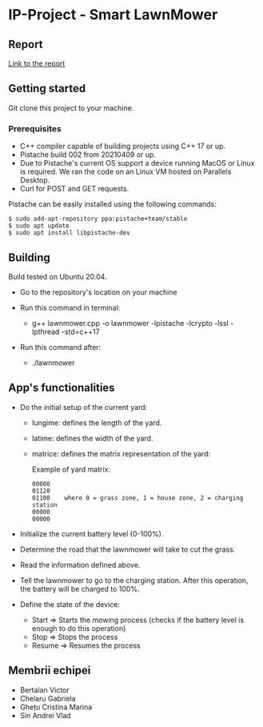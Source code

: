 # IP-Project - Smart LawnMower

## Report

[Link to the report](https://docs.google.com/document/d/1Ywdxws-5Qpu_6qzkcuqpDRHiWsa-QMkiT0qhMrP0NBk/edit?usp=sharing)

## Getting started

Git clone this project to your machine.

### Prerequisites
- C++ compiler capable of building projects using C++ 17 or up.
- Pistache build 002 from 20210409 or up.
- Due to Pistache's current OS support a device running MacOS or Linux is required. We ran the code on an Linux VM hosted on Parallels Desktop.
- Curl for POST and GET requests.
 
Pistache can be easily installed using the following commands:
```
$ sudo add-apt-repository ppa:pistache+team/stable
$ sudo apt update
$ sudo apt install libpistache-dev
```
 
## Building
Build tested on Ubuntu 20.04.

- Go to the repository's location on your machine
- Run this command in terminal: 

  - g++ lawnmower.cpp -o lawnmower -lpistache -lcrypto -lssl -lpthread -std=c++17
  
- Run this command after: 

  - ./lawnmower

## App's functionalities

- Do the initial setup of the current yard:
  - lungime: defines the length of the yard. 
  - latime: defines the width of the yard.
  - matrice: defines the matrix representation of the yard:

    Example of yard matrix:
    ```    
    00000
    01120
    01100    where 0 = grass zone, 1 = house zone, 2 = charging station
    00000 
    00000
    ```

- Initialize the current battery level (0-100%).
- Determine the road that the lawnmower will take to cut the grass.
- Read the information defined above.
- Tell the lawnmower to go to the charging station. After this operation, the battery will be charged to 100%.
- Define the state of the device:
  - Start => Starts the mowing process (checks if the battery level is enough to do this operation)
  - Stop => Stops the process
  - Resume => Resumes the process

## Membrii echipei

- Bertalan Victor
- Chelaru Gabriela
- Ghețu Cristina Marina
- Sin Andrei Vlad
